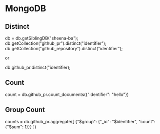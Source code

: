 # MongoDB

## Distinct

db = db.getSiblingDB("sheena-ba");
db.getCollection("github_pr").distinct("identifier");
db.getCollection("github_repository").distinct("identifier");

or 

db.github_pr.distinct("identifier);


## Count

count = db.github_pr.count_documents({"identifier": "hello"})

## Group Count

counts = db.github_pr.aggregate([
    {"$group": {"_id": "$identifier", "count": {"$sum": 1}}}
])